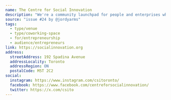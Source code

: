 ```yaml
---
name: The Centre for Social Innovation
description: "We're a community launchpad for people and enterprises who are proving that solutions are possible. The CSI community is home to over 1,000 nonprofits, charities, and social ventures that employ over 3,000 people and generate combined annual revenues of around $250 million."
source: "issue #24 by @jordyarms"
tags:
  - type/venue
  - type/coworking-space
  - for/entrepreneurship
  - audience/entrepreneurs
link: https://socialinnovation.org
address:
  streetAddress: 192 Spadina Avenue
  addressLocality: Toronto
  addressRegion: ON
  postalCode: M5T 2C2
social:
  instagram: https://www.instagram.com/csitoronto/
  facebook: https://www.facebook.com/centreforsocialinnovation/
  twitter: https://x.com/csito
---
```

